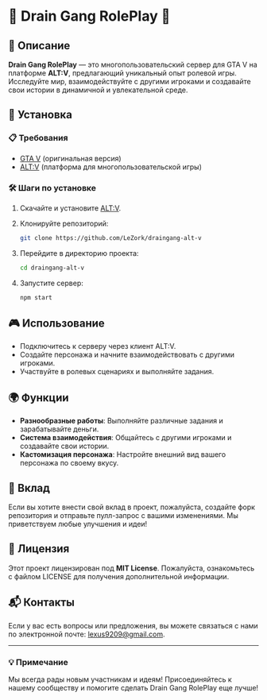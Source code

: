 # 🌟 Drain Gang RolePlay 🌟

## 📖 Описание

**Drain Gang RolePlay** — это многопользовательский сервер для GTA V на платформе **ALT:V**, предлагающий уникальный опыт ролевой игры. Исследуйте мир, взаимодействуйте с другими игроками и создавайте свои истории в динамичной и увлекательной среде.

## 🚀 Установка

### 📋 Требования

- [GTA V](https://www.rockstargames.com/games/V) (оригинальная версия)
- [ALT:V](https://altv.mp/) (платформа для многопользовательской игры)

### 🛠 Шаги по установке

1. Скачайте и установите [ALT:V](https://altv.mp/).
2. Клонируйте репозиторий:

   ```bash
   git clone https://github.com/LeZork/draingang-alt-v
   ```

3. Перейдите в директорию проекта:

   ```bash
   cd draingang-alt-v
   ```

4. Запустите сервер:

   ```bash
   npm start
   ```

## 🎮 Использование

- Подключитесь к серверу через клиент ALT:V.
- Создайте персонажа и начните взаимодействовать с другими игроками.
- Участвуйте в ролевых сценариях и выполняйте задания.

## 🌍 Функции

- **Разнообразные работы**: Выполняйте различные задания и зарабатывайте деньги.
- **Система взаимодействия**: Общайтесь с другими игроками и создавайте свои истории.
- **Кастомизация персонажа**: Настройте внешний вид вашего персонажа по своему вкусу.

## 🤝 Вклад

Если вы хотите внести свой вклад в проект, пожалуйста, создайте форк репозитория и отправьте пулл-запрос с вашими изменениями. Мы приветствуем любые улучшения и идеи!

## 📜 Лицензия

Этот проект лицензирован под **MIT License**. Пожалуйста, ознакомьтесь с файлом LICENSE для получения дополнительной информации.

## 📬 Контакты

Если у вас есть вопросы или предложения, вы можете связаться с нами по электронной почте: [lexus9209@gmail.com](mailto:lexus9209@gmail.com).

---

### 💡 Примечание

Мы всегда рады новым участникам и идеям! Присоединяйтесь к нашему сообществу и помогите сделать Drain Gang RolePlay еще лучше!
